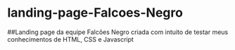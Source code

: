 # landing-page-Falcoes-Negro

##Landing page da equipe Falcões Negro criada com intuito de testar meus conhecimentos de HTML, CSS e Javascript

